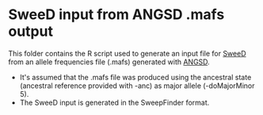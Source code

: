 # SweeD input from ANGSD .mafs output

This folder contains the R script used to generate an input file for [SweeD](https://cme.h-its.org/exelixis/web/software/sweed/) from an allele frequencies file (.mafs) generated with [ANGSD](http://www.popgen.dk/angsd/index.php/ANGSD). 
* It's assumed that the .mafs file was produced using the ancestral state (ancestral reference provided with -anc) as major allele (-doMajorMinor 5).
* The SweeD input is generated in the SweepFinder format.
